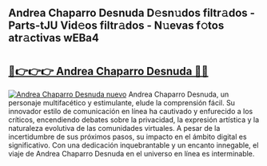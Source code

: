 ## Andrea Chaparro Desnuda D𝚎sn𝚞dos filtr𝚊dos - Parts-tJU Vid𝚎os filtr𝚊dos - N𝚞evas f𝚘tos atr𝚊ctivas wEBa4

# <h2><a href="http://mbav43o.tromn.icu/?c=Andrea+Chaparro+Desnuda">🔗👉👉👉 Andrea Chaparro Desnuda 🔗🔗</a></h2>

[![Andrea Chaparro Desnuda nuevo](https://i.imgur.com/pEAQMta.gif)](http://mbav43o.tromn.icu/?c=Andrea+Chaparro+Desnuda)
Andrea Chaparro Desnuda, un personaje multifacético y estimulante, elude la comprensión fácil. Su innovador estilo de comunicación en línea ha cautivado y enfurecido a los críticos, encendiendo debates sobre la privacidad, la expresión artística y la naturaleza evolutiva de las comunidades virtuales. A pesar de la incertidumbre de sus próximos pasos, su impacto en el ámbito digital es significativo. Con una dedicación inquebrantable y un encanto innegable, el viaje de Andrea Chaparro Desnuda en el universo en línea es interminable.
